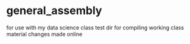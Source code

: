 # general_assembly
for use with my data science class
test dir for compiling working class material
changes made online
